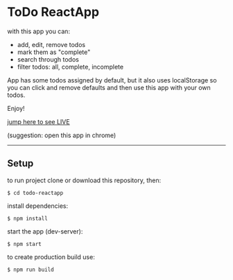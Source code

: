 # ToDo ReactApp

with this app you can:
- add, edit, remove todos
- mark them as "complete"
- search through todos
- filter todos: all, complete, incomplete

App has some todos assigned by default, but it also uses localStorage so you can click and remove defaults and then use this app with your own todos.

Enjoy!

[jump here to see LIVE](https://annavu.github.io/todo-reactapp/)

(suggestion: open this app in chrome)

---

## Setup

to run project clone or download this repository, then:
```
$ cd todo-reactapp
```
install dependencies:
```
$ npm install
```
start the app (dev-server):
```
$ npm start
```
to create production build use:
```
$ npm run build
```
